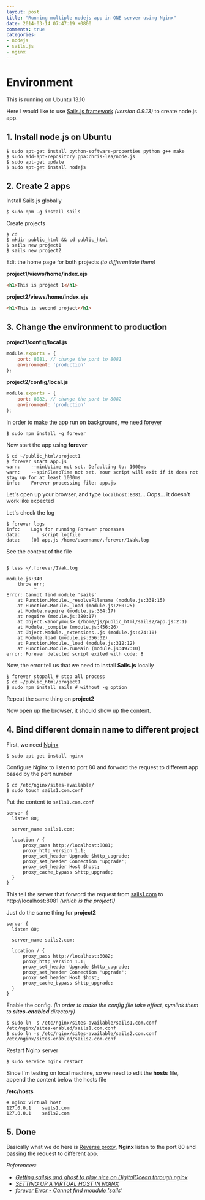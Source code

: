 ```yaml
---
layout: post
title: "Running multiple nodejs app in ONE server using Nginx"
date: 2014-03-14 07:47:19 +0800
comments: true
categories: 
- nodejs
- sails.js
- nginx
---
```


# Environment

This is running on Ubuntu 13.10

Here I would like to use [Sails.js framework](http://sailsjs.org/) _(version 0.9.13)_ to create node.js app.

## 1. Install node.js on Ubuntu

```
$ sudo apt-get install python-software-properties python g++ make
$ sudo add-apt-repository ppa:chris-lea/node.js
$ sudo apt-get update
$ sudo apt-get install nodejs
```

## 2. Create 2 apps

Install Sails.js globally

```
$ sudo npm -g install sails
```

Create projects

```
$ cd
$ mkdir public_html && cd public_html
$ sails new project1
$ sails new project2
```

Edit the home page for both projects _(to differentiate them)_

**project1/views/home/index.ejs**

```html
<h1>This is project 1</h1>
```

**project2/views/home/index.ejs**

```html
<h1>This is second project</h1>
```

## 3. Change the environment to production

**project1/config/local.js**

```js
module.exports = {
    port: 8081, // change the port to 8081
    environment: 'production'
};
```

**project2/config/local.js**

```js
module.exports = {
    port: 8082, // change the port to 8082
    environment: 'production'
};
```

In order to make the app run on background, we need [forever](https://github.com/nodejitsu/forever)

```
$ sudo npm install -g forever
```

Now start the app using **forever**

```
$ cd ~/public_html/project1
$ forever start app.js
warn:    --minUptime not set. Defaulting to: 1000ms
warn:    --spinSleepTime not set. Your script will exit if it does not stay up for at least 1000ms
info:    Forever processing file: app.js
```

Let's open up your browser, and type `localhost:8081`... Oops... it doesn't work like expected

Let's check the log

```
$ forever logs
info:    Logs for running Forever processes
data:        script logfile                    
data:    [0] app.js /home/username/.forever/1Vak.log
```

See the content of the file

```

$ less ~/.forever/1Vak.log

module.js:340
    throw err;
          ^
Error: Cannot find module 'sails'
    at Function.Module._resolveFilename (module.js:338:15)
    at Function.Module._load (module.js:280:25)
    at Module.require (module.js:364:17)
    at require (module.js:380:17)
    at Object.<anonymous> (/home/js/public_html/sails2/app.js:2:1)
    at Module._compile (module.js:456:26)
    at Object.Module._extensions..js (module.js:474:10)
    at Module.load (module.js:356:32)
    at Function.Module._load (module.js:312:12)
    at Function.Module.runMain (module.js:497:10)
error: Forever detected script exited with code: 8
```

Now, the error tell us that we need to install **Sails.js** locally

```
$ forever stopall # stop all process
$ cd ~/public_html/project1
$ sudo npm install sails # without -g option
```

Repeat the same thing on **project2**

Now open up the browser, it should show up the content.

## 4. Bind different domain name to different project

First, we need [Nginx](http://nginx.org/)

```
$ sudo apt-get install nginx
```

Configure Nginx to listen to port 80 and forword the request to different app based by the port number

```
$ cd /etc/nginx/sites-available/
$ sudo touch sails1.com.conf
```

Put the content to `sails1.com.conf`

```nginx
server {
  listen 80;

  server_name sails1.com;

  location / {
      proxy_pass http://localhost:8081;
      proxy_http_version 1.1;
      proxy_set_header Upgrade $http_upgrade;
      proxy_set_header Connection 'upgrade';
      proxy_set_header Host $host;
      proxy_cache_bypass $http_upgrade;
  }
}
```

This tell the server that forword the request from [sails1.com](http://sails1.com) to http://localhost:8081 _(which is the project1)_


Just do the same thing for **project2**

```nginx
server {
  listen 80;

  server_name sails2.com;

  location / {
      proxy_pass http://localhost:8082;
      proxy_http_version 1.1;
      proxy_set_header Upgrade $http_upgrade;
      proxy_set_header Connection 'upgrade';
      proxy_set_header Host $host;
      proxy_cache_bypass $http_upgrade;
  }
}
```

Enable the config. _(In order to make the config file take effect, symlink them to **sites-enabled** directory)_

```
$ sudo ln -s /etc/nginx/sites-available/sails1.com.conf /etc/nginx/sites-enabled/sails1.com.conf
$ sudo ln -s /etc/nginx/sites-available/sails2.com.conf /etc/nginx/sites-enabled/sails2.com.conf
```

Restart Nginx server

```
$ sudo service nginx restart
```

Since I'm testing on local machine, so we need to edit the **hosts** file, append the content below the hosts file

**/etc/hosts**

```nginx
# nginx virtual host
127.0.0.1    sails1.com
127.0.0.1    sails2.com
```

## 5. Done
Basically what we do here is [Reverse proxy](http://en.wikipedia.org/wiki/Reverse_proxy), **Nginx** listen to the port 80 and passing the request to different app.

_References:_

* _[Getting sailsjs and ghost to play nice on DigitalOcean through nginx
](http://blog.gorelative.com/getting-sailsjs-and-ghost-to-play-nice-on-digitalocean-through-nginx/)_
* _[SETTING UP A VIRTUAL HOST IN NGINX](http://gerardmcgarry.com/2010/setting-up-a-virtual-host-in-nginx/)_
* _[forever Error - Cannot find moudule 'sails'](https://groups.google.com/forum/#!topic/sailsjs/0F-9ueNGLVM)_

